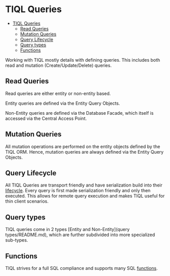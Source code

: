 # TIQL Queries
<!-- TOC -->

- [TIQL Queries](#tiql-queries)
    - [Read Queries](#read-queries)
    - [Mutation Queries](#mutation-queries)
    - [Query Lifecycle](#query-lifecycle)
    - [Query types](#query-types)
    - [Functions](#functions)

<!-- /TOC -->
Working with TIQL mostly details with defining queries.  This includes
both read and mutation (Create/Update/Delete) queries.

## Read Queries

Read queries are either entity or non-entity based.

Entity queries are defined via the Entity Query Objects.

Non-Entity queries are defined via the Database Facade, which itself is
accessed via the Central Access Point.

## Mutation Queries

All mutation operations are performed on the entity objects defined
by the TIQL ORM.  Hence, mutation queries are always defined via the
Entity Query Objects.

## Query Lifecycle

All TIQL Queries are transport friendly and have serialization build
into their [lifecycle](lifecycle.md).  Every query is first made
serialization friendly and only then executed.  This allows for
remote query execution and makes TIQL useful for thin client scenarios.

## Query types

TIQL queries come in 2 types [Entity and Non-Entity](query types/README.md), which are further
subdivided into more specialized sub-types.

## Functions

TIQL strives for a full SQL compliance and supports many SQL [functions](functions.md).